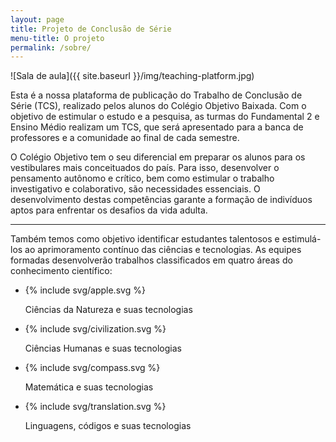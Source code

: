 ```yaml
---
layout: page
title: Projeto de Conclusão de Série
menu-title: O projeto
permalink: /sobre/
---
```


![Sala de aula]({{ site.baseurl }}/img/teaching-platform.jpg)

Esta é a nossa plataforma de publicação do Trabalho de Conclusão de Série (TCS), realizado pelos alunos do Colégio Objetivo Baixada. Com o objetivo de estimular o estudo e a pesquisa, as turmas do Fundamental 2 e Ensino Médio realizam um TCS, que será apresentado para a banca de professores e a comunidade ao final de cada semestre.

O Colégio Objetivo tem o seu diferencial em preparar os alunos para os vestibulares mais conceituados do país. Para isso, desenvolver o pensamento autônomo e crítico, bem como estimular o trabalho investigativo e colaborativo, são necessidades essenciais. O desenvolvimento destas competências garante a formação de indivíduos aptos para enfrentar os desafios da vida adulta.

---

Também temos como objetivo identificar estudantes talentosos e estimulá-los ao aprimoramento contínuo das ciências e tecnologias. As equipes formadas desenvolverão trabalhos classificados em quatro áreas do conhecimento científico:

<ul class="seamless txt-center" data-grid="spacing">
    <li data-cell="1of4">
        <div class="wrapper">{% include svg/apple.svg %}</div>
        <p>Ciências da Natureza e suas tecnologias</p>
    </li>
    <li data-cell="1of4">
        <div class="wrapper">{% include svg/civilization.svg %}</div>
        <p>Ciências Humanas e suas tecnologias</p>
    </li>
    <li data-cell="1of4">
        <div class="wrapper">{% include svg/compass.svg %}</div>
        <p>Matemática e suas tecnologias</p>
    </li>
    <li data-cell="1of4">
        <div class="wrapper">{% include svg/translation.svg %}</div>
        <p>Linguagens, códigos e suas tecnologias</p>
    </li>
</ul>
